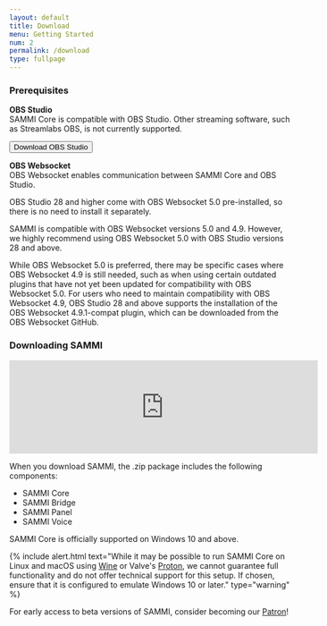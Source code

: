 ```yaml
---
layout: default
title: Download
menu: Getting Started
num: 2
permalink: /download
type: fullpage
---
```


### Prerequisites

**OBS Studio**     
SAMMI Core is compatible with OBS Studio. Other streaming software, such as Streamlabs OBS, is not currently supported.

<a href="https://obsproject.com/"><button type="button" class="btn btn-outline-secondary">Download OBS Studio</button></a>
  
**OBS Websocket**       
OBS Websocket enables communication between SAMMI Core and OBS Studio.

OBS Studio 28 and higher come with OBS Websocket 5.0 pre-installed, so there is no need to install it separately.

SAMMI is compatible with OBS Websocket versions 5.0 and 4.9. However, we highly recommend using OBS Websocket 5.0 with OBS Studio versions 28 and above.

While OBS Websocket 5.0 is preferred, there may be specific cases where OBS Websocket 4.9 is still needed, such as when using certain outdated plugins that have not yet been updated for compatibility with OBS Websocket 5.0. For users who need to maintain compatibility with OBS Websocket 4.9, OBS Studio 28 and above supports the installation of the OBS Websocket 4.9.1-compat plugin, which can be downloaded from the OBS Websocket GitHub.

### Downloading SAMMI

<iframe frameborder="0" src="https://itch.io/embed/1701438?dark=true" width="552" height="167"><a href="https://sammisolutions.itch.io/sammi">SAMMI by SAMMI</a></iframe>

When you download SAMMI, the .zip package includes the following components:
- SAMMI Core
- SAMMI Bridge
- SAMMI Panel
- SAMMI Voice

SAMMI Core is officially supported on Windows 10 and above.

{% include alert.html text="While it may be possible to run SAMMI Core on Linux and macOS using <a href='https://www.winehq.org/'>Wine</a> or Valve's <a href='https://github.com/ValveSoftware/Proton'>Proton</a>, we cannot guarantee full functionality and do not offer technical support for this setup. If chosen, ensure that it is configured to emulate Windows 10 or later." type="warning" %}

For early access to beta versions of SAMMI, consider becoming our [Patron](https://www.patreon.com/sammidevs)!

<!-- ### Extensions
You can find additional extensions in our [Extensions](https://sammi.solutions/extensions) section or in the #releases channel on our **[Discord](https://discord.gg/dXez8Zh)** server! -->

